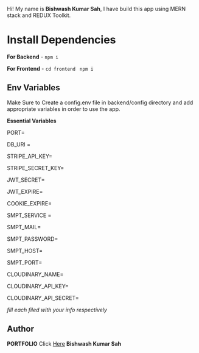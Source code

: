 
Hi! My name is **Bishwash Kumar Sah**, I have build this app using MERN stack and REDUX Toolkit.

# Install Dependencies

**For Backend** - `npm i`

**For Frontend** - `cd frontend` ` npm i`

## Env Variables

Make Sure to Create a config.env file in backend/config directory and add appropriate variables in order to use the app.

**Essential Variables**


PORT=

DB_URI =

STRIPE_API_KEY=

STRIPE_SECRET_KEY=

JWT_SECRET=

JWT_EXPIRE=

COOKIE_EXPIRE=

SMPT_SERVICE =

SMPT_MAIL=

SMPT_PASSWORD=

SMPT_HOST=

SMPT_PORT=

CLOUDINARY_NAME=

CLOUDINARY_API_KEY=

CLOUDINARY_API_SECRET=

_fill each filed with your info respectively_

## Author

**PORTFOLIO** Click [Here]() **Bishwash Kumar Sah**
